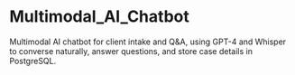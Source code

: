 # Multimodal_AI_Chatbot
Multimodal AI chatbot for client intake and Q&A, using GPT-4 and Whisper to converse naturally, answer questions, and store case details in PostgreSQL.
